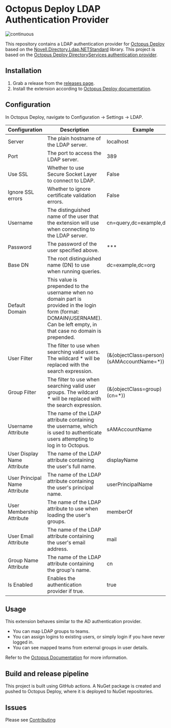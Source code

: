 # Octopus Deploy LDAP Authentication Provider

![continuous](https://github.com/tunger/OctopusDeploy-LdapAuthenticationProvider/workflows/continuous/badge.svg)

This repository contains a LDAP authentication provider for [Octopus Deploy][1] based on the [Novell.Directory.Ldap.NETStandard][2] library.
This project is based on the [Octopus Deploy DirectoryServices authentication provider][3].

## Installation

1. Grab a release from the [releases page](https://github.com/tunger/OctopusDeploy-LdapAuthenticationProvider/releases).
2. Install the extension according to [Octopus Deploy documentation][4].

## Configuration

In Octopus Deploy, navigate to Configuration -> Settings -> LDAP.

|Configuration|Description|Example|
|---|---|---|
|Server|The plain hostname of the LDAP server.|localhost|
|Port|The port to access the LDAP server.|389|
|Use SSL|Whether to use Secure Socket Layer to connect to LDAP.|False|
|Ignore SSL errors|Whether to ignore certificate validation errors.|False|
|Username|The distinguished name of the user that the extension will use when connecting to the LDAP server.|cn=query,dc=example,dc=org|
|Password|The password of the user specified above.|***|
|Base DN|The root distinguished name (DN) to use when running queries.|dc=example,dc=org|
|Default Domain|This value is prepended to the username when no domain part is provided in the login form (format: DOMAIN\USERNAME). Can be left empty, in that case no domain is prepended.|
|User Filter|The filter to use when searching valid users. The wildcard * will be replaced with the search expression.|(&(objectClass=person)(sAMAccountName=*))|
|Group Filter|The filter to use when searching valid user groups. The wildcard * will be replaced with the search expression.|(&(objectClass=group)(cn=*))|
|Username Attribute|The name of the LDAP attribute containing the username, which is used to authenticate users attempting to log in to Octopus.|sAMAccountName|
|User Display Name Attribute|The name of the LDAP attribute containing the user's full name.|displayName|
|User Principal Name Attribute|The name of the LDAP attribute containing the user's principal name.|userPrincipalName|
|User Membership Attribute|The name of the LDAP attribute to use when loading the user's groups.|memberOf|
|User Email Attribute|The name of the LDAP attribute containing the user's email address.|mail|
|Group Name Attribute|The name of the LDAP attribute containing the group's name.|cn|
|Is Enabled|Enables the authentication provider if true.|true|

## Usage

This extension behaves similar to the AD authentication provider. 
- You can map LDAP groups to teams.
- You can assign logins to existing users, or simply login if you have never logged in.
- You can see mapped teams from external groups in user details.

Refer to the [Octopus Documentation][5] for more information.

[1]: https://octopus.com
[2]: https://github.com/dsbenghe/Novell.Directory.Ldap.NETStandard
[3]: https://github.com/OctopusDeploy/DirectoryServicesAuthenticationProvider
[4]: https://octopus.com/docs/administration/server-extensibility/installing-a-custom-server-extension
[5]: https://octopus.com/docs/security/users-and-teams/external-groups-and-roles

## Build and release pipeline

This project is built using GitHub actions. A NuGet package is created and pushed to Octopus Deploy, where it is deployed to NuGet repositories.

## Issues

Please see [Contributing](CONTRIBUTING.md)
